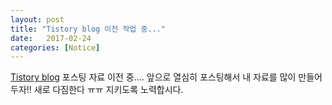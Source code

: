 ```yaml
---
layout: post
title: "Tistory blog 이전 작업 중..."
date:   2017-02-24
categories: [Notice]
---
```


[Tistory blog] 포스팅 자료 이전 중....  앞으로 열심히 포스팅해서 내 자료를 많이 만들어두자!! 새로 다짐한다 ㅠㅠ 지키도록 노력합시다.

[Tistory blog]: http://rookieyun.tistory.com